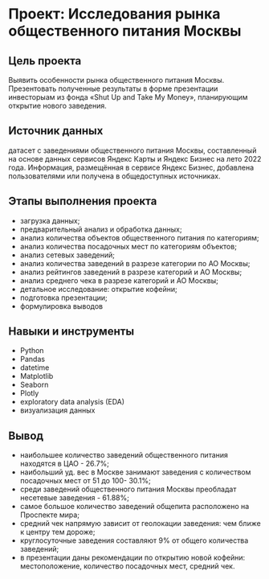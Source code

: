# Проект: Исследования рынка общественного питания Москвы

## Цель проекта
Выявить особенности рынка общественного питания Москвы. Презентовать полученные результаты в форме презентации инвесторыам из фонда «Shut Up and Take My Money», планирующим открытие нового заведения.

## Источник данных
датасет с заведениями общественного питания Москвы, составленный на основе данных сервисов Яндекс Карты и Яндекс Бизнес на лето 2022 года. Информация, размещённая в сервисе Яндекс Бизнес, добавлена пользователями или получена в общедоступных источниках.

## Этапы выполнения проекта
* загрузка данных;
* предварительный анализ и обработка данных;
* анализ количества объектов общественного питания по категориям;
* анализ количества посадочных мест по категориям объектов;
* анализ сетевых заведений;
* анализ количества заведений в разрезе категории по АО Москвы;
* анализ рейтингов заведений в разрезе категорий и АО Москвы;
* анализ среднего чека в разрезе категорий и АО Москвы;
* детальное исследование: открытие кофейни;
* подготовка презентации;
* формулировка выводов

## Навыки и инструменты
* Python
* Pandas
* datetime
* Matplotlib
* Seaborn
* Plotly
* exploratory data analysis (EDA)
* визуализация данных

## Вывод
* наибольшее количество заведений общественного питания находятся в ЦАО - 26.7%;
* наибольший уд. вес в Москве занимают заведения с количеством посадочных мест от 51 до 100- 30.1%;
* среди заведений общественного питания Москвы преобладат несетевые заведения - 61.88%;
* самое большое количество заведений общепита расположено на Проспекте мира;
* средний чек напрямую зависит от геолокации заведения: чем ближе к центру тем дороже;
* круглосуточные заведения составляют 9% от общего количества заведений;
* в презентации даны рекомендации по открытию новой кофейни: местоположение, количество посадочных мест, средний чек.
